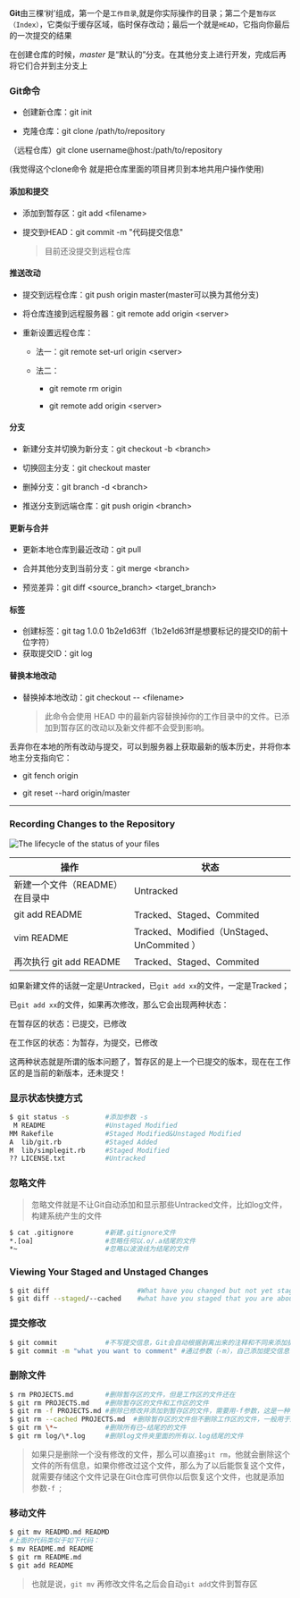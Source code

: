 **Git**由三棵‘树’组成，第一个是`工作目录`,就是你实际操作的目录；第二个是`暂存区（Index）`，它类似于缓存区域，临时保存改动；最后一个就是`HEAD`，它指向你最后的一次提交的结果

在创建仓库的时候，*master* 是“默认的”分支。在其他分支上进行开发，完成后再将它们合并到主分支上

### Git命令

- 创建新仓库：git init

- 克隆仓库：git clone /path/to/repository

（远程仓库）git clone username@host:/path/to/repository

(我觉得这个clone命令 就是把仓库里面的项目拷贝到本地共用户操作使用)

#### 添加和提交

- 添加到暂存区：git add \<filename>

- 提交到HEAD：git commit -m "代码提交信息"

  > 目前还没提交到远程仓库

#### 推送改动

- 提交到远程仓库：git push origin master(master可以换为其他分支)

- 将仓库连接到远程服务器：git remote add origin \<server>

- 重新设置远程仓库：

  - 法一：git remote set-url origin \<server>

  - 法二：

    - git remote rm origin 

    - git remote add origin \<server>

#### 分支

- 新建分支并切换为新分支：git checkout -b \<branch>
- 切换回主分支：git checkout master
- 删掉分支：git branch -d \<branch>

- 推送分支到远端仓库：git push origin \<branch>

#### 更新与合并

- 更新本地仓库到最近改动：git pull

- 合并其他分支到当前分支：git merge \<branch>

- 预览差异：git diff \<source_branch> \<target_branch>

#### 标签

- 创建标签：git tag 1.0.0 1b2e1d63ff（1b2e1d63ff是想要标记的提交ID的前十位字符）
- 获取提交ID：git log

#### 替换本地改动

- 替换掉本地改动：git checkout -- \<filename>

  > 此命令会使用 HEAD 中的最新内容替换掉你的工作目录中的文件。已添加到暂存区的改动以及新文件都不会受到影响。


丢弃你在本地的所有改动与提交，可以到服务器上获取最新的版本历史，并将你本地主分支指向它：

- git fench origin 

- git reset --hard origin/master

<hr>

### Recording Changes to the Repository

![The lifecycle of the status of your files](https://git-scm.com/book/en/v2/images/lifecycle.png)

| 操作                           | 状态                                       |
| ------------------------------ | ------------------------------------------ |
| 新建一个文件（README）在目录中 | Untracked                                  |
| git add README                 | Tracked、Staged、Commited                  |
| vim README                     | Tracked、Modified（UnStaged、UnCommited ） |
| 再次执行 git add README        | Tracked、Staged、Commited                  |

如果新建文件的话就一定是Untracked，已`git add xx`的文件，一定是Tracked；

已`git add xx`的文件，如果再次修改，那么它会出现两种状态：

在暂存区的状态：已提交，已修改

在工作区的状态：为暂存，为提交，已修改

这两种状态就是所谓的版本问题了，暂存区的是上一个已提交的版本，现在在工作区的是当前的新版本，还未提交！

### 显示状态快捷方式

```bash
$ git status -s			#添加参数 -s
 M README			    #Unstaged Modified
MM Rakefile			    #Staged Modified&Unstaged Modified
A  lib/git.rb           #Staged Added
M  lib/simplegit.rb     #Staged Modified
?? LICENSE.txt          #Untracked
```

### 忽略文件

> 忽略文件就是不让Git自动添加和显示那些Untracked文件，比如log文件，构建系统产生的文件

```bash
$ cat .gitignore		#新建.gitignore文件
*.[oa]					#忽略任何以.o/.a结尾的文件
*~						#忽略以波浪线为结尾的文件
```

### Viewing Your Staged and Unstaged Changes

```bash
$ git diff						#What have you changed but not yet staged?
$ git diff --staged/--cached	#what have you staged that you are about to commit
```

### 提交修改

```bash
$ git commit			#不写提交信息，Git会自动根据剥离出来的注释和不同来添加提交信息
$ git commit -m "what you want to comment" #通过参数（-m），自己添加提交信息
```

### 删除文件

```bash
$ rm PROJECTS.md		#删除暂存区的文件，但是工作区的文件还在
$ git rm PROJECTS.md	#删除暂存区的文件和工作区的文件
$ git rm -f PROJECTS.md #删除已修改并添加到暂存区的文件，需要用-f参数，这是一种安全办法，用于你恢复以后从Git这份文件
$ git rm --cached PROJECTS.md  #删除暂存区的文件但不删除工作区的文件，一般用于删除那些你忘记添加到.gitignore的文件
$ git rm \*~			#删除所有已~结尾的的文件
$ git rm log/\*.log		#删除log文件夹里面的所有以.log结尾的文件
```

> 如果只是删除一个没有修改的文件，那么可以直接`git rm`，他就会删除这个文件的所有信息，如果你修改过这个文件，那么为了以后能恢复这个文件，就需要存储这个文件记录在Git仓库可供你以后恢复这个文件，也就是添加参数`-f `;

### 移动文件

```bash
$ git mv READMD.md READMD
#上面的代码类似于如下代码：
$ mv README.md README
$ git rm README.md
$ git add README
```

> 也就是说，`git mv` 再修改文件名之后会自动`git add`文件到暂存区